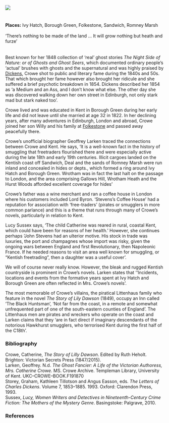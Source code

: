 <a href="https://dev.visual-essays.app"><img src="https://dev-visual-essays.netlify.app/images/ve-button.png"></a> 
<param ve-config title="Catherine Ann Crowe (née Stevens) (1790-1872)" author="Dr Ruth Heholt" layout="vtl" banner="/images/banners/19c.jpg">

<param ve-entity eid="Q375314" aliases="Folkestone">
<param ve-entity eid="Q550991332" aliases="Ivy Hatch">
<param ve-entity eid="Q2001391" aliases="Borough Green">
<param ve-entity eid="Q26163" aliases="Sandwich">
<param ve-entity eid="Q1506093" aliases="Romney Marsh">
<param ve-entity eid="Q2740296" aliases="Wrotham">
<param ve-entity eid="Q26163" aliases="Sandwich">
<param ve-entity eid="Q1011096" aliases="Deal">

#


**Places:** Ivy Hatch, Borough Green, Folkestone, Sandwich, Romney Marsh
<br>
<br>
‘There’s nothing to be made of the land … It will grow nothing but heath and furze’    
<br><br>
Best known for her 1848 collection of ‘real’ ghost stories _The Night Side of Nature: or of Ghosts and Ghost Seers_, which documented ordinary people’s ‘actual’ brushes with ghosts and the supernatural and was highly praised by [Dickens](/dickens), Crowe shot to public and literary fame during the 1840s and 50s. That which brought her fame however also brought her ridicule and she suffered a brief psychotic breakdown in 1854. Dickens described her 1854 as ‘a Medium and an Ass, and I don’t know what else. The other day she was discovered walking down her own street in Edinburgh, not only stark mad but stark naked too’.

Crowe lived and was educated in Kent in Borough Green during her early life and did not leave until she married at age 32 in 1822. In her declining years, after many adventures in Edinburgh, London and abroad, Crowe joined her son Willy and his family at [Folkestone](/19c/19c-folkestone) and passed away peacefully there. 

Crowe’s unofficial biographer Geoffrey Larken traced the connections between Crowe and Kent. He says, ‘It is a well-known fact in the history of smuggling that freetraders flourished there and were especially active during the late 18th and early 19th centuries. Illicit cargoes landed on the Kentish coast off Sandwich, Deal and the sands of Romney Marsh were run inland and concealed in hides or depts., which formed a ring around Ivy Hatch and Borough Green. Wrotham was in fact the last halt on the passage to London, and the area comprising Gallows Hill, Wrotham Heath and the Hurst Woods afforded excellent coverage for hides’ 
<param ve-image url="https://upload.wikimedia.org/wikipedia/commons/9/93/Smugglers_by_John_Atkinson.jpg" label="Smugglers" attribution="Atkinson, John Augustus (artist); Miller, William (engraver); Walker, James (publisher), Public domain, via Wikimedia Commons">

Crowe’s father was a wine merchant and ran a coffee house in London where his customers included Lord Byron.  ‘Stevens’s Coffee House’ had a reputation for association with ‘free-traders’ (pirates or smugglers in more common parlance) and this is a theme that runs through many of Crowe’s novels, particularly in relation to Kent.

Lucy Sussex says, ‘The child Catherine was reared in rural, coastal Kent, which could have been for reasons of her health.’ However, she continues perhaps ‘John Stevens had an ulterior motive. His stock in trade was luxuries, the port and champagnes whose import was risky, given the ongoing wars between England and first Revolutionary, then Napoleonic France. If he needed reasons to visit an area well known for smuggling, or “Kentish freetrading”, then a daughter was a useful cover’. 

We will of course never really know. However, the bleak and rugged Kentish countryside is prominent in Crowe’s novels. Larken states that ‘‘Incidents, locations and events from the formative years spent at Ivy Hatch and Borough Green are often reflected in Mrs. Crowe’s novels’. 
<param ve-image url="https://upload.wikimedia.org/wikipedia/commons/3/3d/Ivy_Hatch_-_geograph.org.uk_-_2207279.jpg" label="Ivy Hatch" attribution="by Roger Smith, CC BY-SA 2.0, via Wikimedia Commons">

The most memorable of Crowe’s villains, the piratical Littenhaus family who feature in the novel _The Story of Lily Dawson_ (1849), occupy an Inn called ‘The Black Huntsman’, ‘Not far from the coast, in a remote and somewhat unfrequented part of one of the south-eastern counties of England’.  The Littenhaus men are pirates and wreckers who operate on the coast and Larken claims that they ‘are in fact direct if imaginary descendants of the notorious Hawkhurst smugglers, who terrorised Kent during the first half of the C18th’. 
<param ve-image url="https://upload.wikimedia.org/wikipedia/commons/6/63/Welcome_to_Hawkhurst_%283622741404%29.jpg" label="Welcome to Hawkhurst" attribution="Simon Harriyott from Uckfield, England, CC BY 2.0, via Wikimedia Commons">

### Bibliography
Crowe, Catherine, _The Story of Lilly Dawson_. Edited by Ruth Heholt. Brighton: Victorian Secrets Press (1847/2015).   
Larken, Geoffrey. N.d. _The Ghost Fancier: A Life of the Victorian Authoress, Mrs. Catherine Crowe._ MS. Crowe Archive. Templeman Library, University of Kent. UKC–CROWE–BOOK.F191870   
Storey, Graham, Kathleen Tillotson and Angus Easson, eds. _The Letters of Charles Dickens_. Volume 7, 1853–1885. 1993. Oxford: Clarendon Press, 1993.   
Sussex, _Lucy, Women Writers and Detectives in Nineteenth-Century Crime Fiction: The Mothers of the Mystery Genre_. Basingstoke: Palgrave, 2010.   

### References
[^ref1]: Crowe, _The Story of Lilly Dawson_, 23.
[^ref2]: Larken, _The Ghost Fancier_, 18-19.
[^ref3]: Sussex, _Women Writers and Detectives_, 50.
[^ref4]: Larken, _The Ghost Fancier_, 23.
[^ref5]: Crowe, _The Story of Lilly Dawson_, 23.
[^ref6]: Larken, _The Ghost Fancier_, 20.

